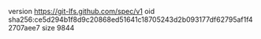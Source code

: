 version https://git-lfs.github.com/spec/v1
oid sha256:ce5d294b1f8d9c20868ed51641c18705243d2b093177df62795af1f42707aee7
size 9844
